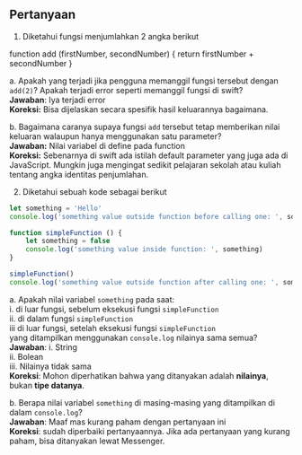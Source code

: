 ## Pertanyaan
1. Diketahui fungsi menjumlahkan 2 angka berikut

function add (firstNumber, secondNumber) {
	return firstNumber + secondNumber
}

a. Apakah yang terjadi jika pengguna memanggil fungsi tersebut dengan `add(2)`? Apakah terjadi error seperti memanggil fungsi di swift?  
	**Jawaban**: Iya terjadi error  
	**Koreksi:** Bisa dijelaskan secara spesifik hasil keluarannya bagaimana.

b. Bagaimana caranya supaya fungsi `add` tersebut tetap memberikan nilai keluaran walaupun hanya menggunakan satu parameter?  
	**Jawaban:** Nilai variabel di define pada function  
	**Koreksi:** Sebenarnya di swift ada istilah default parameter yang juga ada di JavaScript. Mungkin juga mengingat sedikit pelajaran sekolah atau kuliah tentang angka identitas penjumlahan.

2. Diketahui sebuah kode sebagai berikut
```js
let something = 'Hello'
console.log('something value outside function before calling one: ', something)

function simpleFunction () {
	let something = false
	console.log('something value inside function: ', something)
}

simpleFunction()
console.log('something value outside function after calling one: ', something)
```
a. Apakah nilai variabel `something` pada saat:  
	i. di luar fungsi, sebelum eksekusi fungsi `simpleFunction`  
	ii. di dalam fungsi `simpleFunction`  
	iii di luar fungsi, setelah eksekusi fungsi `simpleFunction`  
yang ditampilkan menggunakan `console.log` nilainya sama semua?   
	**Jawaban**: 
	i. String  
	ii. Bolean  
	iii. Nilainya tidak sama  
	**Koreksi**: Mohon diperhatikan bahwa yang ditanyakan adalah **nilainya**, bukan **tipe datanya**.

b. Berapa nilai variabel `something` di masing-masing yang ditampilkan di dalam `console.log`?  
	**Jawaban**:
	Maaf mas kurang paham dengan pertanyaan ini  
	**Koreksi**: sudah diperbaiki pertanyaannya. Jika ada pertanyaan yang kurang paham, bisa ditanyakan lewat Messenger.